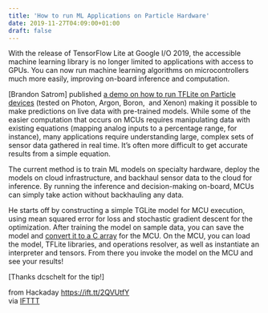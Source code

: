 ```yaml
---
title: 'How to run ML Applications on Particle Hardware'
date: 2019-11-27T04:09:00+01:00
draft: false
---
```


With the release of TensorFlow Lite at Google I/O 2019, the accessible machine learning library is no longer limited to applications with access to GPUs. You can now run machine learning algorithms on microcontrollers much more easily, improving on-board inference and computation.

\[Brandon Satrom\] published [a demo on how to run TFLite on Particle devices](https://blog.particle.io/2019/11/08/particle-machine-learning-101/) (tested on Photon, Argon, Boron,  and Xenon) making it possible to make predictions on live data with pre-trained models. While some of the easier computation that occurs on MCUs requires manipulating data with existing equations (mapping analog inputs to a percentage range, for instance), many applications require understanding large, complex sets of sensor data gathered in real time. It’s often more difficult to get accurate results from a simple equation.

The current method is to train ML models on specialty hardware, deploy the models on cloud infrastructure, and backhaul sensor data to the cloud for inference. By running the inference and decision-making on-board, MCUs can simply take action without backhauling any data.

He starts off by constructing a simple TGLite model for MCU execution, using mean squared error for loss and stochastic gradient descent for the optimization. After training the model on sample data, you can save the model and [convert it to a C array](https://github.com/bsatrom/Particle_TensorFlowLite/tree/master/examples/linear_regression#performing-inference-on-particle-devices) for the MCU. On the MCU, you can load the model, TFLite libraries, and operations resolver, as well as instantiate an interpreter and tensors. From there you invoke the model on the MCU and see your results!

\[Thanks dcschelt for the tip!\]

  
  
from Hackaday https://ift.tt/2QVUtfY  
via [IFTTT](https://ifttt.com/?ref=da&site=blogger)